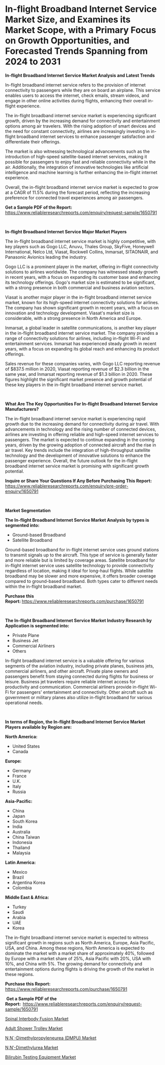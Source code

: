 <p><h1>In-flight Broadband Internet Service Market Size, and Examines its Market Scope, with a Primary Focus on Growth Opportunities, and Forecasted Trends Spanning from 2024 to 2031</h1></p><p><strong>In-flight Broadband Internet Service Market Analysis and Latest Trends</strong></p>
<p><p>In-flight broadband internet service refers to the provision of internet connectivity to passengers while they are on board an airplane. This service enables users to access the internet, check emails, stream videos, and engage in other online activities during flights, enhancing their overall in-flight experience.</p><p>The in-flight broadband internet service market is experiencing significant growth, driven by the increasing demand for connectivity and entertainment options among air travelers. With the rising adoption of smart devices and the need for constant connectivity, airlines are increasingly investing in in-flight broadband internet services to enhance passenger satisfaction and differentiate their offerings.</p><p>The market is also witnessing technological advancements such as the introduction of high-speed satellite-based internet services, making it possible for passengers to enjoy fast and reliable connectivity while in the air. Additionally, the integration of innovative technologies like artificial intelligence and machine learning is further enhancing the in-flight internet experience.</p><p>Overall, the in-flight broadband internet service market is expected to grow at a CAGR of 11.5% during the forecast period, reflecting the increasing preference for connected travel experiences among air passengers.</p></p>
<p><strong>Get a Sample PDF of the Report:&nbsp;</strong> <a href="https://www.reliableresearchreports.com/enquiry/request-sample/1650791">https://www.reliableresearchreports.com/enquiry/request-sample/1650791</a></p>
<p>&nbsp;</p>
<p><strong>In-flight Broadband Internet Service Major Market Players</strong></p>
<p><p>The in-flight broadband internet service market is highly competitive, with key players such as Gogo LLC, Anuvu, Thales Group, SkyFive, Honeywell International, Nelco Ltd, Viasat, Rockwell Collins, Inmarsat, SITAONAIR, and Panasonic Avionics leading the industry. </p><p>Gogo LLC is a prominent player in the market, offering in-flight connectivity solutions to airlines worldwide. The company has witnessed steady growth in recent years, with a focus on expanding its customer base and enhancing its technology offerings. Gogo's market size is estimated to be significant, with a strong presence in both commercial and business aviation sectors.</p><p>Viasat is another major player in the in-flight broadband internet service market, known for its high-speed internet connectivity solutions for airlines. The company has shown significant growth in recent years, with a focus on innovation and technology development. Viasat's market size is considerable, with a strong presence in North America and Europe.</p><p>Inmarsat, a global leader in satellite communications, is another key player in the in-flight broadband internet service market. The company provides a range of connectivity solutions for airlines, including in-flight Wi-Fi and entertainment services. Inmarsat has experienced steady growth in recent years, with a focus on expanding its global reach and enhancing its product offerings.</p><p>Sales revenue for these companies varies, with Gogo LLC reporting revenue of $837.5 million in 2020, Viasat reporting revenue of $2.3 billion in the same year, and Inmarsat reporting revenue of $1.3 billion in 2020. These figures highlight the significant market presence and growth potential of these key players in the in-flight broadband internet service market.</p></p>
<p>&nbsp;</p>
<p><strong>What Are The Key Opportunities For In-flight Broadband Internet Service Manufacturers?</strong></p>
<p><p>The in-flight broadband internet service market is experiencing rapid growth due to the increasing demand for connectivity during air travel. With advancements in technology and the rising number of connected devices, airlines are investing in offering reliable and high-speed internet services to passengers. The market is expected to continue expanding in the coming years, driven by the growing adoption of connected aircraft and the rise in air travel. Key trends include the integration of high-throughput satellite technology and the development of innovative solutions to enhance the passenger experience. Overall, the future outlook for the in-flight broadband internet service market is promising with significant growth potential.</p></p>
<p><strong>Inquire or Share Your Questions If Any Before Purchasing This Report:</strong> <a href="https://www.reliableresearchreports.com/enquiry/pre-order-enquiry/1650791">https://www.reliableresearchreports.com/enquiry/pre-order-enquiry/1650791</a></p>
<p>&nbsp;</p>
<p><strong>Market Segmentation</strong></p>
<p><strong>The In-flight Broadband Internet Service Market Analysis by types is segmented into:</strong></p>
<p><ul><li>Ground-based Broadband</li><li>Satellite Broadband</li></ul></p>
<p><p>Ground-based broadband for in-flight internet service uses ground stations to transmit signals up to the aircraft. This type of service is generally faster and more reliable but is limited by coverage areas. Satellite broadband for in-flight internet service uses satellite technology to provide connectivity regardless of location, making it ideal for long-haul flights. While satellite broadband may be slower and more expensive, it offers broader coverage compared to ground-based broadband. Both types cater to different needs within the in-flight broadband market.</p></p>
<p><strong>Purchase this Report:&nbsp;</strong><a href="https://www.reliableresearchreports.com/purchase/1650791">https://www.reliableresearchreports.com/purchase/1650791</a></p>
<p>&nbsp;</p>
<p><strong>The In-flight Broadband Internet Service Market Industry Research by Application is segmented into:</strong></p>
<p><ul><li>Private Plane</li><li>Business Jet</li><li>Commercial Airliners</li><li>Others</li></ul></p>
<p><p>In-flight broadband internet service is a valuable offering for various segments of the aviation industry, including private planes, business jets, commercial airliners, and other aircraft. Private plane owners and passengers benefit from staying connected during flights for business or leisure. Business jet travelers require reliable internet access for productivity and communication. Commercial airliners provide in-flight Wi-Fi for passengers' entertainment and connectivity. Other aircraft such as government or military planes also utilize in-flight broadband for various operational needs.</p></p>
<p>&nbsp;</p>
<p><strong>In terms of Region, the In-flight Broadband Internet Service Market Players available by Region are:</strong></p>
<p>
    <p> <strong> North America: </strong>
        <ul>
            <li>United States</li>
            <li>Canada</li>
        </ul>
        </p> 
    <p> <strong> Europe: </strong>
        <ul>
            <li>Germany</li>
            <li>France</li>
            <li>U.K.</li>
            <li>Italy</li>
            <li>Russia</li>
        </ul>
        </p> 
    <p> <strong> Asia-Pacific: </strong>
        <ul>
            <li>China</li>
            <li>Japan</li>
            <li>South Korea</li>
            <li>India</li>
            <li>Australia</li>
            <li>China Taiwan</li>
            <li>Indonesia</li>
            <li>Thailand</li>
            <li>Malaysia</li>
        </ul>
        </p> 
    <p> <strong> Latin America: </strong>
        <ul>
            <li>Mexico</li>
            <li>Brazil</li>
            <li>Argentina Korea</li>
            <li>Colombia</li>
        </ul>
        </p> 
    <p> <strong> Middle East & Africa: </strong>
        <ul>
            <li>Turkey</li>
            <li>Saudi</li>
            <li>Arabia</li>
            <li>UAE</li>
            <li>Korea</li>
        </ul>
    </p>
    </p>
<p><p>The in-flight broadband internet service market is expected to witness significant growth in regions such as North America, Europe, Asia Pacific, USA, and China. Among these regions, North America is expected to dominate the market with a market share of approximately 40%, followed by Europe with a market share of 25%, Asia Pacific with 20%, USA with 10%, and China with 5%. The growing demand for connectivity and entertainment options during flights is driving the growth of the market in these regions.</p></p>
<p><strong>Purchase this Report: </strong><a href="https://www.reliableresearchreports.com/purchase/1650791">https://www.reliableresearchreports.com/purchase/1650791</a></p>
<p>&nbsp;<strong>Get a Sample PDF of the Report:&nbsp;&nbsp;</strong><a href="https://www.reliableresearchreports.com/enquiry/request-sample/1650791">https://www.reliableresearchreports.com/enquiry/request-sample/1650791</a></p>
<p><strong></strong></p>
<p><p><a href="https://medium.com/@jamesromero59/spinal-interbody-fusion-market-insights-into-market-cagr-market-trends-and-growth-strategies-5410a5f7a0cd">Spinal Interbody Fusion Market</a></p><p><a href="https://medium.com/@jamesromero59/adult-shower-trolley-market-report-reveals-the-latest-trends-and-growth-opportunities-of-this-98791302e6ae">Adult Shower Trolley Market</a></p><p><a href="https://github.com/FassouRP/Market-Research-Report-List-3/blob/main/nn-dimethylpropyleneurea-dmpu-market.md">N,N´-Dimethylpropyleneurea (DMPU) Market</a></p><p><a href="https://github.com/ruddyyedelwadw/Market-Research-Report-List-1/blob/main/nn-dimethylurea-market.md">N,N′-Dimethylurea Market</a></p><p><a href="https://medium.com/@jamesromero59/bilirubin-testing-equipment-market-size-market-outlook-and-market-forecast-2024-to-2031-874dc3338ad0">Bilirubin Testing Equipment Market</a></p></p>